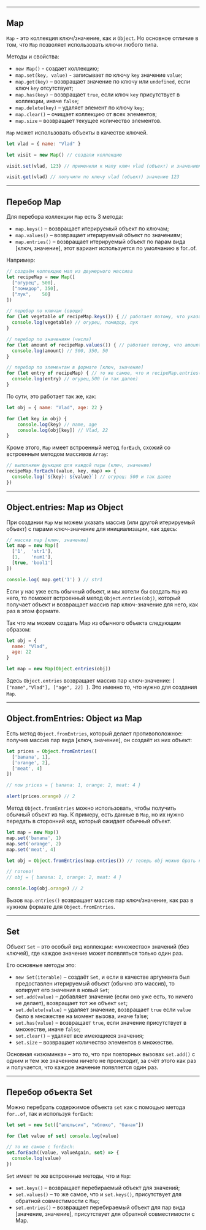 *** 

## Map

`Map` - это коллекция ключ/значение, как и `Object`. Но основное отличие в том, что `Map` позволяет использовать ключи любого типа.

Методы и свойства:

* `new Map()` - создает коллекцию;
* `map.set(key, value)` - записывает по ключу `key` значение `value`;
* `map.get(key)` – возвращает значение по ключу или `undefined`, если ключ `key` отсутствует;
* `map.has(key)` – возвращает `true`, если ключ `key` присутствует в коллекции, иначе `false`;
* `map.delete(key)` – удаляет элемент по ключу `key`;
* `map.clear()` – очищает коллекцию от всех элементов;
* `map.size` – возвращает текущее количество элементов.

`Map` может использовать объекты в качестве ключей.

```javascript
let vlad = { name: "Vlad" }

let visit = new Map() // создали коллекцию

visit.set(vlad, 123) // применили к мапу ключ vlad (объект) и значением 123

visit.get(vlad) // получили по ключу vlad (объект) значение 123
```
***

## Перебор Map

Для перебора коллекции `Map` есть 3 метода:

* `map.keys()` – возвращает итерируемый объект по ключам;
* `map.values()` – возвращает итерируемый объект по значениям;
* `map.entries()` – возвращает итерируемый объект по парам вида [ключ, значение], этот вариант используется по     умолчанию в for..of.

Например: 

```javascript
// создаём коллекцию мап из двумерного массива
let recipeMap = new Map([
  ["огурец", 500],
  ["помидор", 350],
  ["лук",    50]
]) 

// перебор по ключам (овощи)
for (let vegetable of recipeMap.keys()) { // работает потому, что указали vegetable как ключ (строка)
  console.log(vegetable) // огурец, помидор, лук
}

// перебор по значениям (числа)
for (let amount of recipeMap.values()) { // работает потому, что amount указали как values (числа)
  console.log(amount) // 500, 350, 50
}

// перебор по элементам в формате [ключ, значение]
for (let entry of recipeMap) { // то же самое, что и recipeMap.entries()
  console.log(entry) // огурец,500 (и так далее)
}
```

По сути, это работает так же, как:

```javascript
let obj = { name: "Vlad", age: 22 }

for (let key in obj) {
    console.log(key) // name, age
    console.log(obj[key]) // Vlad, 22
}
```

Кроме этого, `Map` имеет встроенный метод `forEach`, схожий со встроенным методом массивов `Array`:

```javascript
// выполняем функцию для каждой пары (ключ, значение)
recipeMap.forEach((value, key, map) => {
  console.log(`${key}: ${value}`) // огурец: 500 и так далее
})
```

***

## Object.entries: Map из Object

При создании `Map` мы можем указать массив (или другой итерируемый объект) с парами ключ-значение для инициализации, как здесь:

```javascript
// массив пар [ключ, значение]
let map = new Map([
  ['1',  'str1'],
  [1,    'num1'],
  [true, 'bool1']
])

console.log( map.get('1') ) // str1
```

Если у нас уже есть обычный объект, и мы хотели бы создать `Map` из него, то поможет встроенный метод `Object`.`entries(obj)`, который получает объект и возвращает массив пар ключ-значение для него, как раз в этом формате.

Так что мы можем создать Map из обычного объекта следующим образом:

```javascript
let obj = {
  name: "Vlad",
  age: 22
}

let map = new Map(Object.entries(obj))
```

Здесь `Object.entries` возвращает массив пар ключ-значение: `[ ["name","Vlad"], ["age", 22] ]`. Это именно то, что нужно для создания `Map`.
***

## Object.fromEntries: Object из Map

Есть метод `Object.fromEntries`, который делает противоположное: получив массив пар вида [ключ, значение], он создаёт из них объект:

```javascript
let prices = Object.fromEntries([
  ['banana', 1],
  ['orange', 2],
  ['meat', 4]
])

// now prices = { banana: 1, orange: 2, meat: 4 }

alert(prices.orange) // 2
```

Метод `Object.fromEntries` можно использовать, чтобы получить обычный объект из `Map`.
К примеру, есть данные в `Map`, но их нужно передать в сторонний код, который ожидает обычный объект.

```javascript
let map = new Map()
map.set('banana', 1)
map.set('orange', 2)
map.set('meat', 4)

let obj = Object.fromEntries(map.entries()) // теперь obj можно брать как obj.key

// готово!
// obj = { banana: 1, orange: 2, meat: 4 }

console.log(obj.orange) // 2
```

Вызов `map.entries()` возвращает массив пар ключ/значение, как раз в нужном формате для `Object.fromEntries`.
***

## Set

Объект `Set` – это особый вид коллекции: «множество» значений (без ключей), где каждое значение может появляться только один раз.


Его основные методы это:

* `new Set(iterable)` – создаёт `Set`, и если в качестве аргумента был предоставлен итерируемый объект (обычно это массив), то копирует его значения в новый `Set`;
* `set.add(value)` – добавляет значение (если оно уже есть, то ничего не делает), возвращает тот же объект `set`;
* `set.delete(value)` – удаляет значение, возвращает `true` если `value` было в множестве на момент вызова, иначе false;
* `set.has(value)` – возвращает `true`, если значение присутствует в множестве, иначе `false`;
* `set.clear()` – удаляет все имеющиеся значения;
* `set.size` – возвращает количество элементов в множестве.

Основная «изюминка» – это то, что при повторных вызовах `set.add()` с одним и тем же значением ничего не происходит, за счёт этого как раз и получается, что каждое значение появляется один раз.
***

## Перебор объекта Set

Можно перебрать содержимое объекта `set` как с помощью метода `for..of`, так и используя `forEach`:

```javascript
let set = new Set(["апельсин", "яблоко", "банан"])

for (let value of set) console.log(value) 

// то же самое с forEach:
set.forEach((value, valueAgain, set) => {
  console.log(value)
})  
```

`Set` имеет те же встроенные методы, что и `Map`:

* `set.keys()` – возвращает перебираемый объект для значений;
* `set.values()` – то же самое, что и `set.keys()`, присутствует для обратной совместимости с `Map`;
* `set.entries()` – возвращает перебираемый объект для пар вида [значение, значение], присутствует для обратной совместимости с Map.
